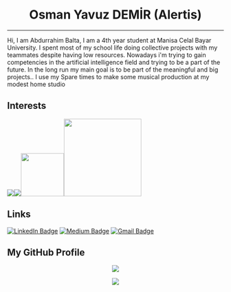 # <center> Osman Yavuz DEMİR (Alertis) </center> 
<hr>

<p>
  Hi, I am Abdurrahim Balta, I am a 4th year student at Manisa Celal Bayar University. I spent most of my school life doing collective projects with my teammates despite having low resources. Nowadays i'm trying to gain competencies in the artificial intelligence field and trying to be a part of the future. In the long run my main goal is to be part of the meaningful and big projects.. I use my Spare times to make some musical production at my modest home studio
</p>



## Interests

<img src="https://www.vectorlogo.zone/logos/python/python-ar21.svg" /><img src="https://www.vectorlogo.zone/logos/nodejs/nodejs-ar21.svg"><img src="https://www.vectorlogo.zone/logos/opencv/opencv-ar21.svg" width="100"><img src="https://www.vectorlogo.zone/logos/postgresql/postgresql-horizontal.svg" width="180">

## Links
[![LinkedIn Badge](https://img.shields.io/badge/AbdurrahimBalta-blue?style=for-the-badge&logo=linkedin)](https://www.linkedin.com/in/abdurrahim-balta-161b4b153/)
[![Medium Badge](https://img.shields.io/badge/AbdurrahimBalta-black?style=for-the-badge&logo=Medium)](https://medium.com/@apro.forumlar42)
[![Gmail Badge](https://img.shields.io/badge/AbdurrahimBalta-red?style=for-the-badge&logo=Gmail&logoColor=white)](mailto:baltabdurrahim@gmail.com)

## My GitHub Profile
<p align="center"> <img src="https://github-readme-stats.vercel.app/api?username=AbdurrahimBalta&show_icons=true&theme=merko&count_private=true" /> </p>

<p align="center"> <img src="https://github-readme-stats.vercel.app/api/top-langs/?username=AbdurrahimBalta&layout=compact" />
</p>
